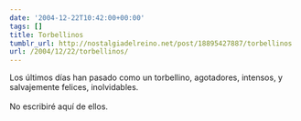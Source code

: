 ```yaml
---
date: '2004-12-22T10:42:00+00:00'
tags: []
title: Torbellinos
tumblr_url: http://nostalgiadelreino.net/post/18895427887/torbellinos
url: /2004/12/22/torbellinos/
---
```


<p>Los últimos días han pasado como un torbellino, agotadores, intensos, y salvajemente felices, inolvidables. <br/><br/>No escribiré aquí de ellos.</p><div class="blogger-post-footer"><img width="1" height="1" src="https://blogger.googleusercontent.com/tracker/1180118427259117074-7095940583888444284?l=nostalgiadelreino.blogspot.com" alt=""/></div>